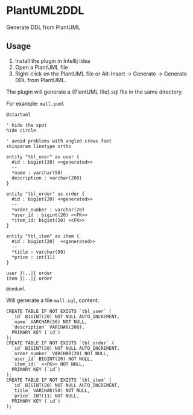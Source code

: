 # PlantUML2DDL
Generate DDL from PlantUML

## Usage
1. Install the plugin in Intellij Idea
2. Open a PlantUML file
3. Right-click on the PlantUML file or Alt-Insert -> Generate -> Generate DDL from PlantUML.

The plugin will generate a {PlantUML file}.sql file in the same directory.

For example: `mall.puml`

```
@startuml

' hide the spot
hide circle

' avoid problems with angled crows feet
skinparam linetype ortho

entity "tbl_user" as user {
  #id : bigint(20) <<generated>>
  --
  *name : varchar(50)
  description : varchar(200)
}

entity "tbl_order" as order {
  #id : bigint(20) <<generated>>
  --
  *order_number : varchar(20)
  *user_id : bigint(20) <<FK>>
  *item_id: bigint(20) <<FK>>
}

entity "tbl_item" as item {
  #id : bigint(20)  <<generated>>
  --
  *title : varchar(50)
  *price : int(11)
}

user }|..|{ order
item }|..|{ order

@enduml
```

Will generate a file `mall.sql`, content:
```
CREATE TABLE IF NOT EXISTS `tbl_user` (
  `id` BIGINT(20) NOT NULL AUTO_INCREMENT,
  `name` VARCHAR(50) NOT NULL,
  `description` VARCHAR(200),
  PRIMARY KEY (`id`)
);
CREATE TABLE IF NOT EXISTS `tbl_order` (
  `id` BIGINT(20) NOT NULL AUTO_INCREMENT,
  `order_number` VARCHAR(20) NOT NULL,
  `user_id` BIGINT(20) NOT NULL,
  `item_id:` <<FK>> NOT NULL,
  PRIMARY KEY (`id`)
);
CREATE TABLE IF NOT EXISTS `tbl_item` (
  `id` BIGINT(20) NOT NULL AUTO_INCREMENT,
  `title` VARCHAR(50) NOT NULL,
  `price` INT(11) NOT NULL,
  PRIMARY KEY (`id`)
);
```
